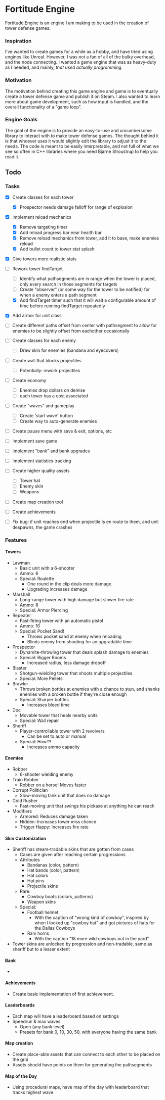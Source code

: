 # Fortitude Engine
Fortitude Engine is an engine I am making to be used in the creation of tower defense games. 
### Inspiration
I've wanted to create games for a while as a hobby, and have tried using engines like Unreal. However, I was not a fan of all of the bulky overhead, and the node connecting. I wanted a game engine that was as heavy-duty as I needed, and mainly, *that used actually programming.*
### Motivation
The motivation behind creating this game engine and game is to eventually create a tower defense game and publish it on Steam. I also wanted to learn more about game development, such as how input is handled, and the overall functionality of a "game loop". 
### Engine Goals
The goal of the engine is to provide an easy-to-use and uncumbersome library to interact with to make tower defense games. The thought behind it is that whoever uses it would slightly edit the library to adjust it to the needs. The code is meant to be easily interpretable, and not full of what we see so often in C++ libraries where you need Bjarne Stroustrup to help you read it.

## Todo
### Tasks
- [x] Create classes for each tower
  - [x] Prospector needs damage falloff for range of explosion
- [x] Implement reload mechanics
  - [x] Remove targeting timer
  - [x] Add reload progress bar near health bar
  - [x] Remove reload mechanics from tower, add it to base, make enemies reload
  - [x] Add bullet count to tower stat splash
- [x] Give towers more realistic stats
- [ ] Rework tower findTarget
  - [ ] Identify what pathsegments are in range when the tower is placed, only every search in those segments for targets
  - [ ] Create "observer" (or some way for the tower to be notified) for when a enemy enters a path segment
  - [x] Add findTarget timer such that it will wait a configurable amount of time before running findTarget repeatedly
- [x] Add armor for unit class
- [ ] Create different paths offset from center with pathsegment to allow for enemies to be slightly offset from eachother occasionally
- [ ] Create classes for each enemy
  - [ ] Draw skin for enemies (bandana and eyecovers)
- [ ] Create wall that blocks projectiles
  - [ ] Potentially: rework projectiles
- [ ] Create economy
  - [ ] Enemies drop dollars on demise
  - [ ] each tower has a cost associated
- [ ] Create "waves" and gameplay
  - [ ] Create 'start wave' button
  - [ ] Create way to auto-generate enemies
- [ ] Create pause menu with save & exit, options, etc
- [ ] Implement save game
- [ ] Implement "bank" and bank upgrades
- [ ] Implement statistics tracking
- [ ] Create higher quality assets
   - [ ] Tower hat
   - [ ] Enemy skin
   - [ ] Weapons
- [ ] Create map creation tool
- [ ] Create achievements
- [ ] Fix bug: if unit reaches end when projectile is en route to them, and unit despawns, the game crashes


### Features

#### Towers
- Lawman
  - Basic unit with a 6-shooter
  - Ammo: 6
  - Special: Roulette
    - One round in the clip deals more damage.
    - Upgrading increases damage
- Marshall
  - Long-range tower with high damage but slower fire rate
  - Ammo: 8
  - Special: Armor Piercing
- Repeater
  - Fast-firing tower with an automatic pistol
  - Ammo: 16
  - Special: Pocket Sand!
    - Throws pocket sand at enemy when reloading
    - Blinds enemy from shooting for an upgradable time
- Prospector
  - Dynamite-throwing tower that deals splash damage to enemies
  - Special: Bigger Booms
    - Increased radius, less damage dropoff
- Blaster
  - Shotgun-wielding tower that shoots multiple projectiles
  - Special: More Pellets
- Brawler
  - Throws broken bottles at enemies with a chance to stun, and shanks enemies with a broken bottle if they're close enough
  - Special: Sharper bottles
    - Increases bleed time
- Doc
  - Movable tower that heals nearby units
  - Special: Wall repair
- Sheriff
  - Player-controllable tower with 2 revolvers
    - Can be set to auto or manual
  - Special: How!?!
    - Increases ammo capacity
#### Enemies
- Robber
  - 6-shooter wielding enemy
- Train Robber
  - Robber on a horse! Moves faster
- Corrupt Politician
  - Slow-moving tank unit that does no damage
- Gold Rusher
  - Fast-moving unit that swings his pickaxe at anything he can reach
- Modifiers
  - Armored: Reduces damage taken
  - Hidden: Increases tower miss chance
  - Trigger Happy: Increases fire rate

#### Skin Customization
- Sheriff has steam-tradable skins that are gotten from cases
  - Cases are given after reaching certain progressions
  - Attributes
    - Bandanas (color, pattern)
    - Hat bands (color, pattern)
    - Hat colors
    - Hat pins
    - Projectile skins
  - Rare: 
    - Cowboy boots (colors, patterns)
    - Weapon skins
  - Special: 
    - Football helmet
      - With the caption of "wrong kind of cowboy", inspired by when I looked up "cowboy hat" and got pictures of hats for the Dallas Cowboys
    - Ram horns
      - With the caption "18 more wild cowboys out in the yard"
- Tower skins are unlocked by progression and non-tradable, same as sheriff but to a lesser extent

#### Bank
- 
#### Achievements
- Create basic implementation of first achievement.

#### Leaderboards
- Each map will have a leaderboard based on settings
- Speedrun & max waves
  - Open (any bank level)
  - Presets for bank 0, 10, 30, 50, with everyone having the same bank

#### Map creation
- Create place-able assets that can connect to each other to be placed on the grid
- Assets should have points on them for generating the pathsegments

#### Map of the Day
- Using procedural maps, have map of the day with leaderboard that tracks highest wave


